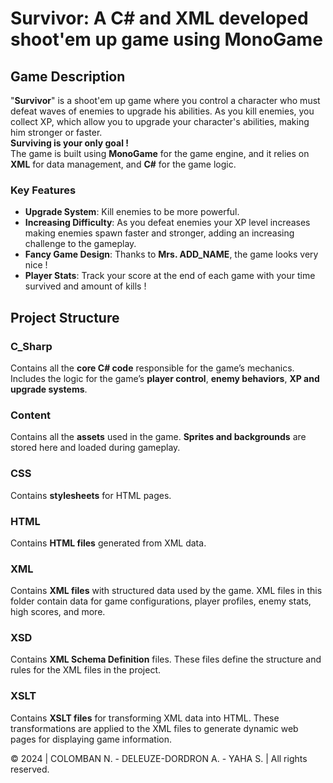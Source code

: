 # Survivor: A C# and XML developed shoot'em up game using MonoGame

## Game Description
"**Survivor**" is a shoot'em up game where you control a character who must defeat waves of enemies to upgrade his abilities.
As you kill enemies, you collect XP, which allow you to upgrade your character's abilities, making him stronger or faster.<br>
**Surviving is your only goal !**<br>
The game is built using **MonoGame** for the game engine, and it relies on **XML** for data management, and **C#** for the game logic.

### Key Features
- **Upgrade System**: Kill enemies to be more powerful.
- **Increasing Difficulty**: As you defeat enemies your XP level increases making enemies spawn faster and stronger, adding an increasing challenge to the gameplay.
- **Fancy Game Design**: Thanks to **Mrs. ADD_NAME**, the game looks very nice !
- **Player Stats**: Track your score at the end of each game with your time survived and amount of kills !

## Project Structure

### C_Sharp
Contains all the **core C# code** responsible for the game’s mechanics.
Includes the logic for the game’s **player control**, **enemy behaviors**, **XP and upgrade systems**.

### Content
Contains all the **assets** used in the game.
**Sprites and backgrounds** are stored here and loaded during gameplay.

### CSS
Contains **stylesheets** for HTML pages.

### HTML
Contains **HTML files** generated from XML data.

### XML
Contains **XML files** with structured data used by the game.
XML files in this folder contain data for game configurations, player profiles, enemy stats, high scores, and more.

### XSD
Contains **XML Schema Definition** files.
These files define the structure and rules for the XML files in the project.

### XSLT
Contains **XSLT files** for transforming XML data into HTML.
These transformations are applied to the XML files to generate dynamic web pages for displaying game information.

© 2024 | COLOMBAN N. - DELEUZE-DORDRON A. - YAHA S. | All rights reserved.

